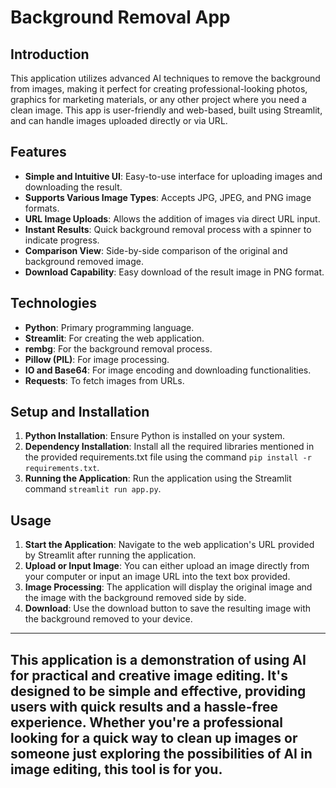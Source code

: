 # Background Removal App

## Introduction
This application utilizes advanced AI techniques to remove the background from images, making it perfect for creating professional-looking photos, graphics for marketing materials, or any other project where you need a clean image. This app is user-friendly and web-based, built using Streamlit, and can handle images uploaded directly or via URL.

## Features

- **Simple and Intuitive UI**: Easy-to-use interface for uploading images and downloading the result.
- **Supports Various Image Types**: Accepts JPG, JPEG, and PNG image formats.
- **URL Image Uploads**: Allows the addition of images via direct URL input.
- **Instant Results**: Quick background removal process with a spinner to indicate progress.
- **Comparison View**: Side-by-side comparison of the original and background removed image.
- **Download Capability**: Easy download of the result image in PNG format.

## Technologies

- **Python**: Primary programming language.
- **Streamlit**: For creating the web application.
- **rembg**: For the background removal process.
- **Pillow (PIL)**: For image processing.
- **IO and Base64**: For image encoding and downloading functionalities.
- **Requests**: To fetch images from URLs.

## Setup and Installation

1. **Python Installation**: Ensure Python is installed on your system.
2. **Dependency Installation**: Install all the required libraries mentioned in the provided requirements.txt file using the command `pip install -r requirements.txt`.
3. **Running the Application**: Run the application using the Streamlit command `streamlit run app.py`.

## Usage

1. **Start the Application**: Navigate to the web application's URL provided by Streamlit after running the application.
2. **Upload or Input Image**: You can either upload an image directly from your computer or input an image URL into the text box provided.
3. **Image Processing**: The application will display the original image and the image with the background removed side by side.
4. **Download**: Use the download button to save the resulting image with the background removed to your device.

---
This application is a demonstration of using AI for practical and creative image editing. It's designed to be simple and effective, providing users with quick results and a hassle-free experience. Whether you're a professional looking for a quick way to clean up images or someone just exploring the possibilities of AI in image editing, this tool is for you.
---
